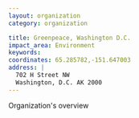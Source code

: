 ```yaml
---
layout: organization
category: organization

title: Greenpeace, Washington D.C.
impact_area: Environment
keywords: 
coordinates: 65.285782,-151.647003
address: |
  702 H Street NW
  Washington, D.C. AK 2000
---
```

Organization's overview
